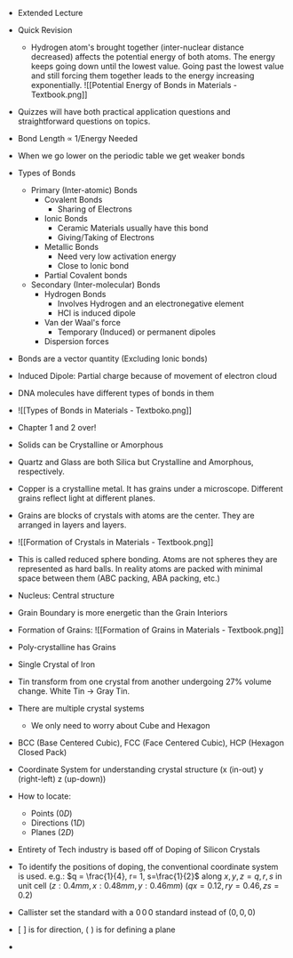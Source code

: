 - Extended Lecture
- Quick Revision
	- Hydrogen atom's brought together (inter-nuclear distance decreased) affects the potential energy of both atoms. The energy keeps going down until the lowest value. Going past the lowest value and still forcing them together leads to the energy increasing exponentially.
	  ![[Potential Energy of Bonds in Materials - Textbook.png]]
- Quizzes will have both practical application questions and straightforward questions on topics.
- Bond Length $\propto$ 1/Energy Needed
- When we go lower on the periodic table we get weaker bonds
- Types of Bonds
	- Primary (Inter-atomic) Bonds
		- Covalent Bonds
			- Sharing of Electrons
		- Ionic Bonds
			- Ceramic Materials usually have this bond
			- Giving/Taking of Electrons
		- Metallic Bonds
			- Need very low activation energy
			- Close to Ionic bond
		- Partial Covalent bonds
	- Secondary (Inter-molecular) Bonds
		- Hydrogen Bonds
			- Involves Hydrogen and an electronegative element
			- HCl is induced dipole
		- Van der Waal's force
			- Temporary (Induced) or permanent dipoles
		- Dispersion forces
- Bonds are a vector quantity (Excluding Ionic bonds)
- Induced Dipole: Partial charge because of movement of electron cloud
- DNA molecules have different types of bonds in them
- ![[Types of Bonds in Materials - Textboko.png]]
- Chapter 1 and 2 over!

- Solids can be Crystalline or Amorphous
- Quartz and Glass are both Silica but Crystalline and Amorphous, respectively.
- Copper is a crystalline metal. It has grains under a microscope. Different grains reflect light at different planes.
- Grains are blocks of crystals with atoms are the center. They are arranged in layers and layers.  
- ![[Formation of Crystals in Materials - Textbook.png]]
- This is called reduced sphere bonding. Atoms are not spheres they are represented as hard balls. In reality atoms are packed with minimal space between them (ABC packing, ABA packing, etc.)
- Nucleus: Central structure
- Grain Boundary is more energetic than the Grain Interiors
- Formation of Grains: ![[Formation of Grains in Materials - Textbook.png]]
- Poly-crystalline has Grains
- Single Crystal of Iron 
- Tin transform from one crystal from another undergoing 27% volume change. White Tin $\to$ Gray Tin.
- There are multiple crystal systems
	- We only need to worry about Cube and Hexagon
- BCC (Base Centered Cubic), FCC (Face Centered Cubic), HCP (Hexagon Closed Pack)
- Coordinate System for understanding crystal structure (x (in-out) y (right-left) z (up-down))
- How to locate:
	- Points ($0D$)
	- Directions ($1D$)
	- Planes ($2D$)
- Entirety of Tech industry is based off of Doping of Silicon Crystals
- To identify the positions of doping, the conventional coordinate system is used. e.g.:
  $q = \frac{1}{4}, r= 1, s=\frac{1}{2}$
  along $x, y, z = q, r, s$ in unit cell 
  $(z:0.4mm, x:0.48mm, y:0.46mm)$
  $(qx = 0.12, ry = 0.46, zs =0.2)$
- Callister set the standard with a $0\, 0\, 0$ standard instead of $(0,0,0)$
- $[\,\,]$ is for direction, $(\,\,)$ is for defining a plane
- 
